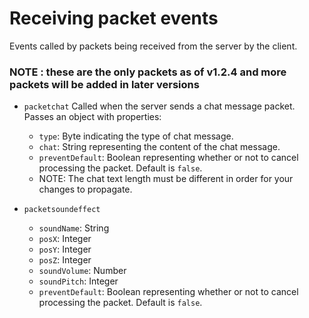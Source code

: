 # Receiving packet events
Events called by packets being received from the server by the client.
### NOTE : these are the only packets as of v1.2.4 and more packets will be added in later versions


- `packetchat`
    Called when the server sends a chat message packet. Passes an object with properties:
    - `type`: Byte indicating the type of chat message.
    - `chat`: String representing the content of the chat message.
    - `preventDefault`: Boolean representing whether or not to cancel processing the packet. Default is `false`.
    - NOTE: The chat text length must be different in order for your changes to propagate.

- `packetsoundeffect`
    - `soundName`: String
    - `posX`: Integer
    - `posY`: Integer
    - `posZ`: Integer
    - `soundVolume`: Number
    - `soundPitch`: Integer
    - `preventDefault`: Boolean representing whether or not to cancel processing the packet. Default is `false`.